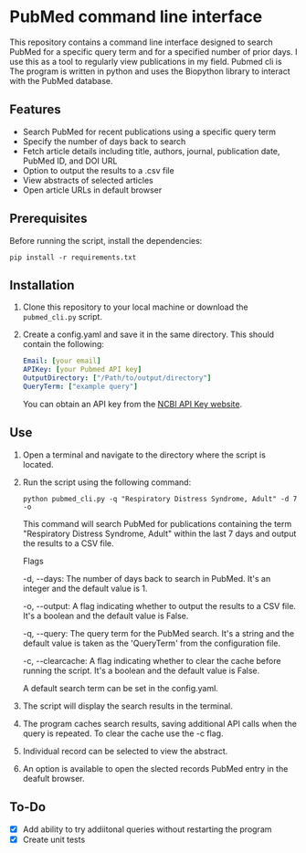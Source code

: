 # PubMed command line interface

This repository contains a command line interface designed to search PubMed for a specific query term and for a specified number of prior days. I use this as a tool to regularly view publications in my field. Pubmed cli is The program is written in python and uses the Biopython library to interact with the PubMed database. 

## Features

- Search PubMed for recent publications using a specific query term
- Specify the number of days back to search
- Fetch article details including title, authors, journal, publication date, PubMed ID, and DOI URL
- Option to output the results to a .csv file
- View abstracts of selected articles
- Open article URLs in default browser

## Prerequisites

Before running the script, install the dependencies:

```
pip install -r requirements.txt
```

## Installation

1. Clone this repository to your local machine or download the `pubmed_cli.py` script.
2. Create a config.yaml and save it in the same directory. This should contain the following:

   ```yaml
   Email: [your email]
   APIKey: [your Pubmed API key]
   OutputDirectory: ["/Path/to/output/directory"]
   QueryTerm: ["example query"]
   ```
   You can obtain an API key from the [NCBI API Key website](https://ncbiinsights.ncbi.nlm.nih.gov/2017/11/02/new-api-keys-for-the-e-utilities/).

## Use

1. Open a terminal and navigate to the directory where the script is located. 
2. Run the script using the following command:

   ```shell
   python pubmed_cli.py -q "Respiratory Distress Syndrome, Adult" -d 7 -o
   ```
   This command will search PubMed for publications containing the term "Respiratory Distress Syndrome, Adult" within the last 7 days and output the results to a CSV file.

   Flags

    -d, --days: The number of days back to search in PubMed. It's an integer and the default value is 1.

    -o, --output: A flag indicating whether to output the results to a CSV file. It's a boolean and the default value is False.

    -q, --query: The query term for the PubMed search. It's a string and the default value is taken as the 'QueryTerm' from the configuration file.

     -c, --clearcache: A flag indicating whether to clear the cache before running the script. It's a boolean and the default value is False.

   A default search term can be set in the config.yaml.
4. The script will display the search results in the terminal. 
5. The program caches search results, saving additional API calls when the query is repeated. To clear the cache use the -c flag.
6. Individual record can be selected to view the abstract.
7. An option is available to open the slected records PubMed entry in the deafult browser.

## To-Do

- [x] Add ability to try addiitonal queries without restarting the program
- [x] Create unit tests
